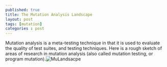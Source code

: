 ```yaml
---
published: true
title: The Mutation Analysis Landscape
layout: post
tags: [mutation]
categories : post
---
```

Mutation analysis is a meta-testing technique in that it is used to evaluate the quality of test suites, and testing techniques. Here is a rough sketch of areas of research in mutation analysis (also called mutation testing, or program mutation).![MuLandsacpe](/resources/posts/mutation-landscape.png)
